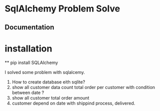 
# SqlAlchemy Problem Solve





## Documentation

# installation

** pip install SQLAlchemy

I solved some problem with sqlalcemy.

1. How to create database eith sqlite?
2. show all customer data count total order per customer with condition between date ?
3. show all customer total order amount 
4. customer depend on date with shippind process, delivered.

